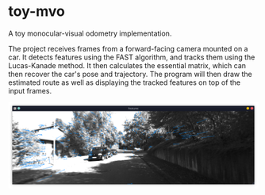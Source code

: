 # toy-mvo
A toy monocular-visual odometry implementation.

The project receives frames from a forward-facing camera mounted on a car. It detects features using the FAST algorithm, and tracks them using the Lucas-Kanade method. It then calculates the essential matrix, which can then recover the car's pose and trajectory. The program will then draw the estimated route as well as displaying the tracked features on top of the input frames. 


![](image.png)

